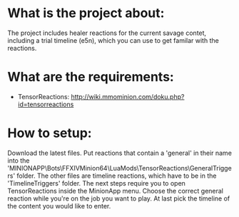 # What is the project about:
The project includes healer reactions for the current savage contet, including a trial timeline (e5n), which you can use to get familar with the reactions.

# What are the requirements:
* TensorReactions:
  http://wiki.mmominion.com/doku.php?id=tensorreactions

# How to setup:
Download the latest files. Put reactions that contain a 'general' in their name into the 'MINIONAPP\Bots\FFXIVMinion64\LuaMods\TensorReactions\GeneralTriggers' folder. The other files are timeline reactions, which have to be in the 'TimelineTriggers' folder.
The next steps require you to open TensorReactions inside the MinionApp menu. Choose the correct general reaction while you're on the job you want to play. At last pick the timeline of the content you would like to enter.
